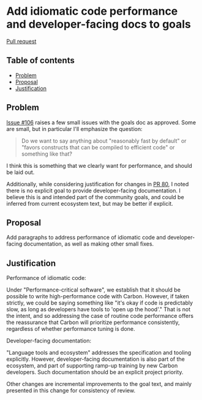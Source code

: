 # Add idiomatic code performance and developer-facing docs to goals

<!--
Part of the Carbon Language project, under the Apache License v2.0 with LLVM
Exceptions. See /LICENSE for license information.
SPDX-License-Identifier: Apache-2.0 WITH LLVM-exception
-->

[Pull request](https://github.com/carbon-language/carbon-lang/pull/120)

## Table of contents

<!-- toc -->

- [Problem](#problem)
- [Proposal](#proposal)
- [Justification](#justification)

<!-- tocstop -->

## Problem

[Issue #106](https://github.com/carbon-language/carbon-lang/issues/106) raises a
few small issues with the goals doc as approved. Some are small, but in
particular I'll emphasize the question:

> Do we want to say anything about "reasonably fast by default" or "favors
> constructs that can be compiled to efficient code" or something like that?

I think this is something that we clearly want for performance, and should be
laid out.

Additionally, while considering justification for changes in
[PR 80](https://github.com/carbon-language/carbon-lang/pull/80), I noted there
is no explicit goal to provide developer-facing documentation. I believe this is
and intended part of the community goals, and could be inferred from current
ecosystem text, but may be better if explicit.

## Proposal

Add paragraphs to address performance of idiomatic code and developer-facing
documentation, as well as making other small fixes.

## Justification

Performance of idiomatic code:

Under "Performance-critical software", we establish that it should be possible
to write high-performance code with Carbon. However, if taken strictly, we could
be saying something like "it's okay if code is predictably slow, as long as
developers have tools to 'open up the hood'." That is not the intent, and so
addressing the case of routine code performance offers the reassurance that
Carbon will prioritize performance consistently, regardless of whether
performance tuning is done.

Developer-facing documentation:

"Language tools and ecosystem" addresses the specification and tooling
explicitly. However, developer-facing documentation is also part of the
ecosystem, and part of supporting ramp-up training by new Carbon developers.
Such documentation should be an explicit project priority.

Other changes are incremental improvements to the goal text, and mainly
presented in this change for consistency of review.
